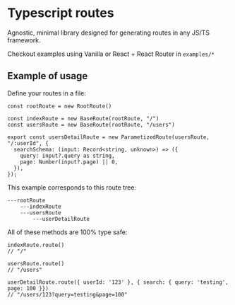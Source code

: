 # Typescript routes

Agnostic, minimal library designed for generating routes in any JS/TS framework.

Checkout examples using Vanilla or React + React Router in `examples/*`

## Example of usage

Define your routes in a file:

```
const rootRoute = new RootRoute()

const indexRoute = new BaseRoute(rootRoute, "/")
const usersRoute = new BaseRoute(rootRoute, "/users")

export const usersDetailRoute = new ParametizedRoute(usersRoute, "/:userId", {
  searchSchema: (input: Record<string, unknown>) => ({
    query: input?.query as string,
    page: Number(input?.page) || 0,
  }),
});
```

This example corresponds to this route tree:

```
---rootRoute
    ---indexRoute
    ---usersRoute
        ---userDetailRoute
```


All of these methods are 100% type safe:

```
indexRoute.route()
// "/"

usersRoute.route()
// "/users"

userDetailRoute.route({ userId: '123' }, { search: { query: 'testing', page: 100 }})
// "/users/123?query=testing&page=100"
```
